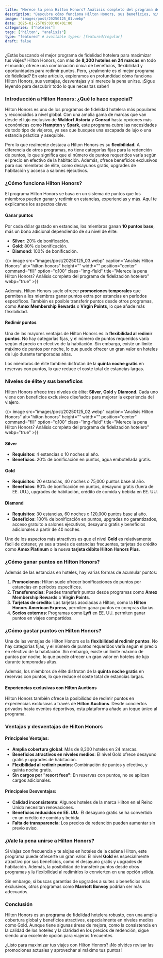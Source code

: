 ```yaml
---
title: "Merece la pena Hilton Honors? Análisis completo del programa de fidelización hotelero"
description: "Descubre cómo funciona Hilton Honors, sus beneficios, niveles de élite, puntos y si es el mejor programa de fidelidad hotelera. Análisis detallado y consejos útiles."
image: "images/post/20250125_01.webp"
date: 2025-01-25T09:00:00+01:00
categories: ["hoteles"]
tags: ["hilton", "analisis"]
type: "featured" # available types: [featured/regular]
draft: false
---
```


¿Estás buscando el mejor programa de fidelidad hotelera para maximizar tus viajes? Hilton Honors, con más de **8,300 hoteles en 24 marcas** en todo el mundo, ofrece una combinación única de beneficios, flexibilidad y oportunidades para redimir puntos. Pero, ¿realmente es el mejor programa de fidelidad? En este artículo, exploramos en profundidad cómo funciona Hilton Honors, sus ventajas, desventajas y si merece la pena unirse. ¡Sigue leyendo para descubrir todo lo que necesitas saber!

### Introducción a Hilton Honors: ¿Qué lo hace especial?

Hilton Honors es uno de los programas de fidelidad hotelera más populares y reconocidos a nivel global. Con una amplia gama de marcas que van desde el lujo exclusivo de **Waldorf Astoria** y **Conrad** hasta opciones más económicas como **Hampton** y **Spark**, este programa cubre las necesidades de todo tipo de viajeros, ya sea que busques una escapada de lujo o una estancia práctica y asequible.

Pero lo que realmente destaca a Hilton Honors es su **flexibilidad**. A diferencia de otros programas, no tiene categorías fijas para la redención de puntos, lo que significa que el número de puntos requeridos varía según el precio en efectivo de la habitación. Además, ofrece beneficios exclusivos para sus miembros de élite, como desayunos gratis, upgrades de habitación y acceso a salones ejecutivos.

### ¿Cómo funciona Hilton Honors?

El programa Hilton Honors se basa en un sistema de puntos que los miembros pueden ganar y redimir en estancias, experiencias y más. Aquí te explicamos los aspectos clave:

#### Ganar puntos
Por cada dólar gastado en estancias, los miembros ganan **10 puntos base**, más un bono adicional dependiendo de su nivel de élite:
- **Silver**: 20% de bonificación.
- **Gold**: 80% de bonificación.
- **Diamond**: 100% de bonificación.

{{< image src="images/post/20250125_03.webp" caption="Analisis Hilton Honors" alt="hilton honors" height="" width="" position="center" command="fill" option="q100" class="img-fluid" title="Merece la pena Hilton Honors? Análisis completo del programa de fidelización hotelero" webp="true" >}}

Además, Hilton Honors suele ofrecer **promociones temporales** que permiten a los miembros ganar puntos extra por estancias en períodos específicos. También es posible transferir puntos desde otros programas, como **Amex Membership Rewards** o **Virgin Points**, lo que añade más flexibilidad.

#### Redimir puntos
Una de las mayores ventajas de Hilton Honors es la **flexibilidad al redimir puntos**. No hay categorías fijas, y el número de puntos requeridos varía según el precio en efectivo de la habitación. Sin embargo, existe un límite máximo de puntos por noche, lo que puede ofrecer un gran valor en hoteles de lujo durante temporadas altas.

Los miembros de élite también disfrutan de la **quinta noche gratis** en reservas con puntos, lo que reduce el coste total de estancias largas.

### Niveles de élite y sus beneficios

Hilton Honors ofrece tres niveles de élite: **Silver**, **Gold** y **Diamond**. Cada uno viene con beneficios exclusivos diseñados para mejorar la experiencia del viajero.

{{< image src="images/post/20250125_02.webp" caption="Analisis Hilton Honors" alt="hilton honors" height="" width="" position="center" command="fill" option="q100" class="img-fluid" title="Merece la pena Hilton Honors? Análisis completo del programa de fidelización hotelero" webp="true" >}}

#### Silver
- **Requisitos**: 4 estancias o 10 noches al año.
- **Beneficios**: 20% de bonificación en puntos, agua embotellada gratis.

#### Gold
- **Requisitos**: 20 estancias, 40 noches o 75,000 puntos base al año.
- **Beneficios**: 80% de bonificación en puntos, desayuno gratis (fuera de EE. UU.), upgrades de habitación, crédito de comida y bebida en EE. UU.

#### Diamond
- **Requisitos**: 30 estancias, 60 noches o 120,000 puntos base al año.
- **Beneficios**: 100% de bonificación en puntos, upgrades no garantizados, acceso gratuito a salones ejecutivos, desayuno gratis y beneficios adicionales a partir de 40 noches.

Uno de los aspectos más atractivos es que el nivel **Gold** es relativamente fácil de obtener, ya sea a través de estancias frecuentes, tarjetas de crédito como **Amex Platinum** o la nueva **tarjeta débito Hilton Honors Plus**.

### ¿Cómo ganar puntos en Hilton Honors?

Además de las estancias en hoteles, hay varias formas de acumular puntos:

1. **Promociones**: Hilton suele ofrecer bonificaciones de puntos por estancias en períodos específicos.
2. **Transferencias**: Puedes transferir puntos desde programas como **Amex Membership Rewards** o **Virgin Points**.
3. **Tarjetas de crédito**: Las tarjetas asociadas a Hilton, como la **Hilton Honors American Express**, permiten ganar puntos en compras diarias.
4. **Socios externos**: Programas como **Lyft** en EE. UU. permiten ganar puntos en viajes compartidos.

### ¿Cómo gastar puntos en Hilton Honors?

Una de las ventajas de Hilton Honors es la **flexibilidad al redimir puntos**. No hay categorías fijas, y el número de puntos requeridos varía según el precio en efectivo de la habitación. Sin embargo, existe un límite máximo de puntos por noche, lo que puede ofrecer un gran valor en hoteles de lujo durante temporadas altas.

Además, los miembros de élite disfrutan de la **quinta noche gratis** en reservas con puntos, lo que reduce el coste total de estancias largas.

#### Experiencias exclusivas con Hilton Auctions
Hilton Honors también ofrece la posibilidad de redimir puntos en experiencias exclusivas a través de **Hilton Auctions**. Desde conciertos privados hasta eventos deportivos, esta plataforma añade un toque único al programa.

### Ventajas y desventajas de Hilton Honors

#### Principales Ventajas:
- **Amplia cobertura global**: Más de 8,300 hoteles en 24 marcas.
- **Beneficios atractivos en niveles medios**: El nivel Gold ofrece desayuno gratis y upgrades de habitación.
- **Flexibilidad al redimir puntos**: Combinación de puntos y efectivo, y quinta noche gratis.
- **Sin cargos por "resort fees"**: En reservas con puntos, no se aplican cargos adicionales.

#### Principales Desventajas:
- **Calidad inconsistente**: Algunos hoteles de la marca Hilton en el Reino Unido necesitan renovaciones.
- **Beneficios reducidos en EE. UU.**: El desayuno gratis se ha convertido en un crédito de comida y bebida.
- **Falta de transparencia**: Los precios de redención pueden aumentar sin previo aviso.

### ¿Vale la pena unirse a Hilton Honors?

Si viajas con frecuencia y te alojas en hoteles de la cadena Hilton, este programa puede ofrecerte un gran valor. El nivel **Gold** es especialmente atractivo por sus beneficios, como el desayuno gratis y upgrades de habitación. Además, la posibilidad de transferir puntos desde otros programas y la flexibilidad al redimirlos lo convierten en una opción sólida.

Sin embargo, si buscas garantías de upgrades a suites o beneficios más exclusivos, otros programas como **Marriott Bonvoy** podrían ser más adecuados.

### Conclusión

Hilton Honors es un programa de fidelidad hotelera robusto, con una amplia cobertura global y beneficios atractivos, especialmente en niveles medios como Gold. Aunque tiene algunas áreas de mejora, como la consistencia en la calidad de los hoteles y la claridad en los precios de redención, sigue siendo una excelente opción para viajeros frecuentes.

¿Listo para maximizar tus viajes con Hilton Honors? ¡No olvides revisar las promociones actuales y aprovechar al máximo tus puntos!
